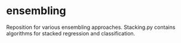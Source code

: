 ensembling
==========
Reposition for various ensembling approaches.  Stacking.py contains algorithms for stacked regression and classification.